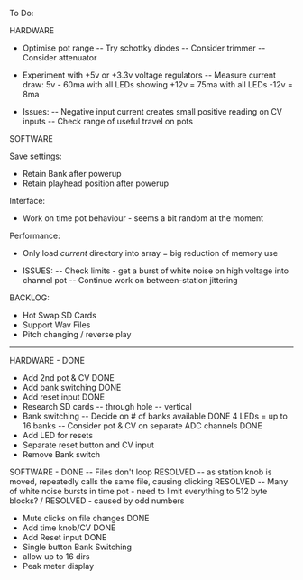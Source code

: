 To Do: 

HARDWARE 


- Optimise pot range 
-- Try schottky diodes 
-- Consider trimmer 
-- Consider attenuator


- Experiment with +5v or +3.3v voltage regulators 
-- Measure current draw: 
5v - 60ma with all LEDs showing 
+12v = 75ma with all LEDs 
-12v = 8ma

- Issues: 
-- Negative input current creates small positive reading on CV inputs 
-- Check range of useful travel on pots 


SOFTWARE 

Save settings: 
- Retain Bank after powerup 
- Retain playhead position after powerup 

Interface: 
- Work on time pot behaviour - seems a bit random at the moment 

Performance: 
- Only load *current* directory into array = big reduction of memory use 


- ISSUES: 
-- Check limits - get a burst of white noise on high voltage into channel pot 
-- Continue work on between-station jittering 

BACKLOG: 
- Hot Swap SD Cards 
- Support Wav Files 
- Pitch changing / reverse play 

--------------

HARDWARE - DONE 

- Add 2nd pot & CV DONE 
- Add bank switching DONE
- Add reset input DONE 
- Research SD cards 
-- through hole 
-- vertical 
- Bank switching 
-- Decide on # of banks available DONE 4 LEDs = up to 16 banks
-- Consider pot & CV on separate ADC channels DONE
- Add LED for resets 
- Separate reset button and CV input 
- Remove Bank switch  


SOFTWARE - DONE
-- Files don't loop RESOLVED 
-- as station knob is moved, repeatedly calls the same file, causing clicking RESOLVED 
-- Many of white noise bursts in time pot - need to limit everything to 512 byte blocks? / RESOLVED - caused by odd numbers 
- Mute clicks on file changes DONE 
- Add time knob/CV DONE 
- Add Reset input DONE 
- Single button Bank Switching 
- allow up to 16 dirs
- Peak meter display 